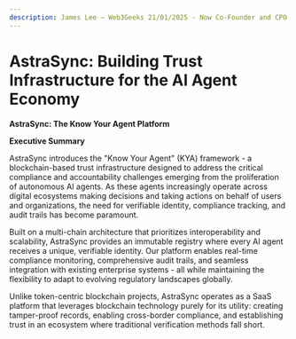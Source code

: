 ```yaml
---
description: James Lee – Web3Geeks 21/01/2025 - Now Co-Founder and CPO - AstraSync AI
---
```


# AstraSync: Building Trust Infrastructure for the AI Agent Economy

**AstraSync: The Know Your Agent Platform**

**Executive Summary**

AstraSync introduces the "Know Your Agent" (KYA) framework - a blockchain-based trust infrastructure designed to address the critical compliance and accountability challenges emerging from the proliferation of autonomous AI agents. As these agents increasingly operate across digital ecosystems making decisions and taking actions on behalf of users and organizations, the need for verifiable identity, compliance tracking, and audit trails has become paramount.

Built on a multi-chain architecture that prioritizes interoperability and scalability, AstraSync provides an immutable registry where every AI agent receives a unique, verifiable identity. Our platform enables real-time compliance monitoring, comprehensive audit trails, and seamless integration with existing enterprise systems - all while maintaining the flexibility to adapt to evolving regulatory landscapes globally.

Unlike token-centric blockchain projects, AstraSync operates as a SaaS platform that leverages blockchain technology purely for its utility: creating tamper-proof records, enabling cross-border compliance, and establishing trust in an ecosystem where traditional verification methods fall short.
